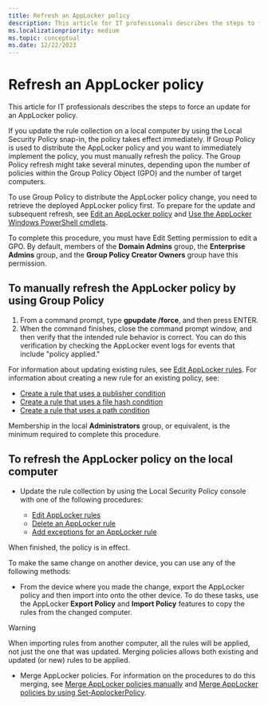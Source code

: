```yaml
---
title: Refresh an AppLocker policy
description: This article for IT professionals describes the steps to force an update for an AppLocker policy.
ms.localizationpriority: medium
ms.topic: conceptual
ms.date: 12/22/2023
---
```


# Refresh an AppLocker policy

This article for IT professionals describes the steps to force an update for an AppLocker policy.

If you update the rule collection on a local computer by using the Local Security Policy snap-in, the policy takes effect immediately. If Group Policy is used to distribute the AppLocker policy and you want to immediately implement the policy, you must manually refresh the policy. The Group Policy refresh might take several minutes, depending upon the number of policies within the Group Policy Object (GPO) and the number of target computers.

To use Group Policy to distribute the AppLocker policy change, you need to retrieve the deployed AppLocker policy first. To prepare for the update and subsequent refresh, see [Edit an AppLocker policy](edit-an-applocker-policy.md) and [Use the AppLocker Windows PowerShell cmdlets](use-the-applocker-windows-powershell-cmdlets.md).

To complete this procedure, you must have Edit Setting permission to edit a GPO. By default, members of the **Domain Admins** group, the **Enterprise Admins** group, and the **Group Policy Creator Owners** group have this permission.

## To manually refresh the AppLocker policy by using Group Policy

1. From a command prompt, type **gpupdate /force**, and then press ENTER.
2. When the command finishes, close the command prompt window, and then verify that the intended rule behavior is correct. You can do this verification by checking the AppLocker event logs for events that include "policy applied."

For information about updating existing rules, see [Edit AppLocker rules](edit-applocker-rules.md). For information about creating a new rule for an existing policy, see:

- [Create a rule that uses a publisher condition](create-a-rule-that-uses-a-publisher-condition.md)
- [Create a rule that uses a file hash condition](create-a-rule-that-uses-a-file-hash-condition.md)
- [Create a rule that uses a path condition](create-a-rule-that-uses-a-path-condition.md)

Membership in the local **Administrators** group, or equivalent, is the minimum required to complete this procedure.

## To refresh the AppLocker policy on the local computer

- Update the rule collection by using the Local Security Policy console with one of the following procedures:

  - [Edit AppLocker rules](edit-applocker-rules.md)
  - [Delete an AppLocker rule](delete-an-applocker-rule.md)
  - [Add exceptions for an AppLocker rule](configure-exceptions-for-an-applocker-rule.md)

When finished, the policy is in effect.

To make the same change on another device, you can use any of the following methods:

- From the device where you made the change, export the AppLocker policy and then import into onto the other device. To do these tasks, use the AppLocker **Export Policy** and **Import Policy** features to copy the rules from the changed computer.

> [!WARNING]
> When importing rules from another computer, all the rules will be applied, not just the one that was updated. Merging policies allows both existing and updated (or new) rules to be applied.

- Merge AppLocker policies. For information on the procedures to do this merging, see [Merge AppLocker policies manually](merge-applocker-policies-manually.md) and [Merge AppLocker policies by using Set-ApplockerPolicy](merge-applocker-policies-by-using-set-applockerpolicy.md).

